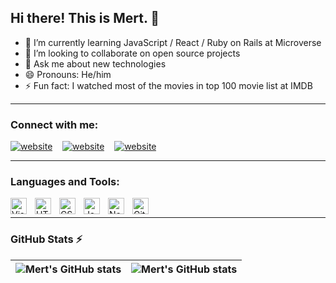 ## Hi there! This is Mert. 👋

- 🌱 I’m currently learning JavaScript / React / Ruby on Rails at Microverse
- 👯 I’m looking to collaborate on open source projects
- 💬 Ask me about new technologies
- 😄 Pronouns: He/him
- ⚡ Fun fact: I watched most of the movies in top 100 movie list at IMDB

---

### Connect with me:

[![website](./assets/twitter-light.svg )](https://twitter.com/aranelluinwe)
&nbsp;&nbsp;
[![website](./assets/linkedin-light.svg)](https://www.linkedin.com/in/mert-kantaroglu/)
&nbsp;&nbsp;
[![website](./assets/gmail.png)](https://mail.google.com/mail/u/0/#inbox?compose=new)
&nbsp;&nbsp;

---

### Languages and Tools:

<img align="left" alt="Visual Studio Code" width="26px" src="https://cdn.jsdelivr.net/gh/devicons/devicon/icons/vscode/vscode-original.svg" style="padding-right:10px;" />
<img align="left" alt="HTML5" width="26px" src="https://cdn.jsdelivr.net/gh/devicons/devicon/icons/html5/html5-original.svg" style="padding-right:10px;" />
<img align="left" alt="CSS3" width="26px" src="https://cdn.jsdelivr.net/gh/devicons/devicon/icons/css3/css3-original.svg" style="padding-right:10px;" />
<img align="left" alt="JavaScript" width="26px" src="https://cdn.jsdelivr.net/gh/devicons/devicon/icons/javascript/javascript-original.svg" style="padding-right:10px;" />
<img align="left" alt="Node.js" width="26px" src="https://cdn.jsdelivr.net/gh/devicons/devicon/icons/nodejs/nodejs-original.svg" style="padding-right:10px;" />
<img align="left" alt="Git" width="26px" src="https://cdn.jsdelivr.net/gh/devicons/devicon/icons/git/git-original.svg" style="padding-right:10px;" />

<br />

---
### GitHub Stats :zap: 

| <img align="center" src="https://github-readme-stats.vercel.app/api?username=mertkantaroglu&show_icons=true&include_all_commits=true&hide_border=true" alt="Mert's GitHub stats" /> | <img align="center" src="https://github-readme-stats.vercel.app/api/top-langs/?username=mertkantaroglu&langs_count=8&layout=compact&hide_border=true" alt="Mert's GitHub stats" /> |
| ------------- | ------------- |
